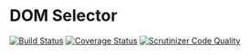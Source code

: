 DOM Selector
==========================

[![Build Status](https://travis-ci.com/ytekeli/dom-selector.png)](https://travis-ci.com/ytekeli/dom-selector)
[![Coverage Status](https://coveralls.io/repos/ytekeli/dom-selector/badge.png)](https://coveralls.io/r/ytekeli/dom-selector)
[![Scrutinizer Code Quality](https://scrutinizer-ci.com/g/ytekeli/dom-selector/badges/quality-score.png?b=master)](https://scrutinizer-ci.com/g/ytekeli/dom-selector/?branch=master)